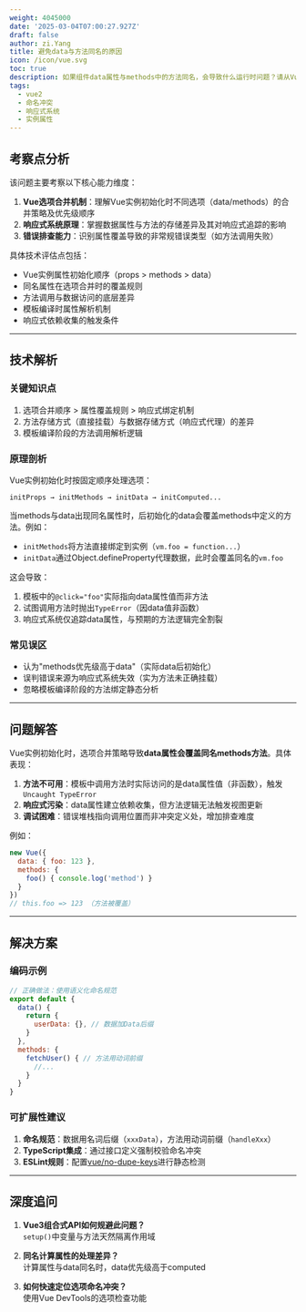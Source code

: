 ```yaml
---
weight: 4045000
date: '2025-03-04T07:00:27.927Z'
draft: false
author: zi.Yang
title: 避免data与方法同名的原因
icon: /icon/vue.svg
toc: true
description: 如果组件data属性与methods中的方法同名，会导致什么运行时问题？请从Vue实例属性合并策略的角度，解释这种命名冲突如何破坏预期行为并影响响应式追踪。
tags:
  - vue2
  - 命名冲突
  - 响应式系统
  - 实例属性
---
```


## 考察点分析

该问题主要考察以下核心能力维度：

1. **Vue选项合并机制**：理解Vue实例初始化时不同选项（data/methods）的合并策略及优先级顺序
2. **响应式系统原理**：掌握数据属性与方法的存储差异及其对响应式追踪的影响
3. **错误排查能力**：识别属性覆盖导致的非常规错误类型（如方法调用失败）

具体技术评估点包括：

- Vue实例属性初始化顺序（props > methods > data）
- 同名属性在选项合并时的覆盖规则
- 方法调用与数据访问的底层差异
- 模板编译时属性解析机制
- 响应式依赖收集的触发条件

---

## 技术解析

### 关键知识点

1. 选项合并顺序 > 属性覆盖规则 > 响应式绑定机制
2. 方法存储方式（直接挂载）与数据存储方式（响应式代理）的差异
3. 模板编译阶段的方法调用解析逻辑

### 原理剖析

Vue实例初始化时按固定顺序处理选项：

```text
initProps → initMethods → initData → initComputed...
```

当methods与data出现同名属性时，后初始化的data会覆盖methods中定义的方法。例如：

- `initMethods`将方法直接绑定到实例（`vm.foo = function...`）
- `initData`通过Object.defineProperty代理数据，此时会覆盖同名的`vm.foo`

这会导致：

1. 模板中的`@click="foo"`实际指向data属性值而非方法
2. 试图调用方法时抛出`TypeError`（因data值非函数）
3. 响应式系统仅追踪data属性，与预期的方法逻辑完全割裂

### 常见误区

- 认为"methods优先级高于data"（实际data后初始化）
- 误判错误来源为响应式系统失效（实为方法未正确挂载）
- 忽略模板编译阶段的方法绑定静态分析

---

## 问题解答

Vue实例初始化时，选项合并策略导致**data属性会覆盖同名methods方法**。具体表现：

1. **方法不可用**：模板中调用方法时实际访问的是data属性值（非函数），触发`Uncaught TypeError`
2. **响应式污染**：data属性建立依赖收集，但方法逻辑无法触发视图更新
3. **调试困难**：错误堆栈指向调用位置而非冲突定义处，增加排查难度

例如：

```javascript
new Vue({
  data: { foo: 123 },
  methods: {
    foo() { console.log('method') }
  }
})
// this.foo => 123 （方法被覆盖）
```

---

## 解决方案

### 编码示例

```javascript
// 正确做法：使用语义化命名规范
export default {
  data() {
    return {
      userData: {}, // 数据加Data后缀
    }
  },
  methods: {
    fetchUser() { // 方法用动词前缀
      //... 
    }
  }
}
```

### 可扩展性建议

1. **命名规范**：数据用名词后缀（`xxxData`），方法用动词前缀（`handleXxx`）
2. **TypeScript集成**：通过接口定义强制校验命名冲突
3. **ESLint规则**：配置[vue/no-dupe-keys](https://eslint.vuejs.org/rules/no-dupe-keys.html)进行静态检测

---

## 深度追问

1. **Vue3组合式API如何规避此问题？**  
   `setup()`中变量与方法天然隔离作用域

2. **同名计算属性的处理差异？**  
   计算属性与data同名时，data优先级高于computed

3. **如何快速定位选项命名冲突？**  
   使用Vue DevTools的选项检查功能

